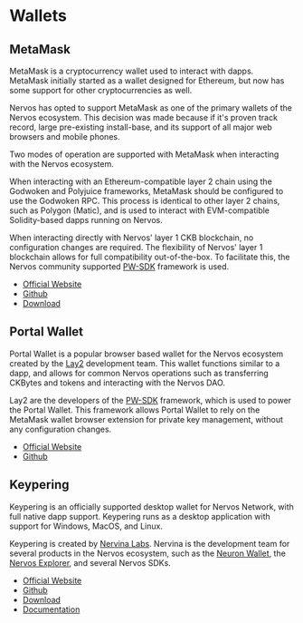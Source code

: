 # Wallets

## MetaMask

MetaMask is a cryptocurrency wallet used to interact with dapps. MetaMask initially started as a wallet designed for Ethereum, but now has some support for other cryptocurrencies as well.

Nervos has opted to support MetaMask as one of the primary wallets of the Nervos ecosystem. This decision was made because if it's proven track record, large pre-existing install-base, and its support of all major web browsers and mobile phones.

Two modes of operation are supported with MetaMask when interacting with the Nervos ecosystem.

When interacting with an Ethereum-compatible layer 2 chain using the Godwoken and Polyjuice frameworks, MetaMask should be configured to use the Godwoken RPC. This process is identical to other layer 2 chains, such as Polygon (Matic), and is used to interact with EVM-compatible Solidity-based dapps running on Nervos.

When interacting directly with Nervos' layer 1 CKB blockchain, no configuration changes are required. The flexibility of Nervos' layer 1 blockchain allows for full compatibility out-of-the-box. To facilitate this, the Nervos community supported [PW-SDK](https://github.com/lay2dev/pw-core) framework is used.

- [Official Website](https://metamask.io/)
- [Github](https://github.com/MetaMask)
- [Download](https://metamask.io/download.html)

## Portal Wallet

Portal Wallet is a popular browser based wallet for the Nervos ecosystem created by the [Lay2](https://lay2.tech/) development team. This wallet functions similar to a dapp, and allows for common Nervos operations such as transferring CKBytes and tokens and interacting with the Nervos DAO.

Lay2 are the developers of the [PW-SDK](https://github.com/lay2dev/pw-core) framework, which is used to power the Portal Wallet. This framework allows Portal Wallet to rely on the MetaMask wallet browser extension for private key management, without any configuration changes.

- [Official Website](https://ckb.pw/)
- [Github](https://github.com/lay2dev/PortalWallet)

## Keypering

Keypering is an officially supported desktop wallet for Nervos Network, with full native dapp support. Keypering runs as a desktop application with support for Windows, MacOS, and Linux.

Keypering is created by [Nervina Labs](https://nervina.cn/). Nervina is the development team for several products in the Nervos ecosystem, such as the [Neuron Wallet](https://docs.nervos.org/docs/basics/guides/neuron), the [Nervos Explorer](https://explorer.nervos.org/), and several Nervos SDKs.

- [Official Website](https://nervosnetwork.github.io/keypering/)
- [Github](https://github.com/nervosnetwork/keypering)
- [Download](https://github.com/nervosnetwork/keypering/releases)
- [Documentation](https://nervosnetwork.github.io/keypering/#/manual)
